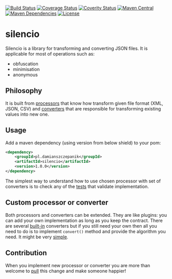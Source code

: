 [![Build Status](https://img.shields.io/travis/damianszczepanik/silencio/master.svg)](https://travis-ci.org/damianszczepanik/silencio)
[![Coverage Status](https://img.shields.io/codecov/c/github/damianszczepanik/silencio/master.svg)](https://codecov.io/github/damianszczepanik/silencio)
[![Coverity Status](https://scan.coverity.com/projects/6162/badge.svg)](https://scan.coverity.com/projects/damianszczepanik-silencio)
[![Maven Central](https://img.shields.io/maven-central/v/pl.damianszczepanik/silencio.svg)](http://search.maven.org/#search|gav|1|g%3A%22pl.damianszczepanik%22%20AND%20a%3A%22silencio%22)
[![Maven Dependencies](https://www.versioneye.com/user/projects/55c5300965376200170035e9/badge.svg)](https://www.versioneye.com/user/projects/55c5300965376200170035e9?child=summary)
[![License](http://img.shields.io/:license-apache-blue.svg)](http://www.apache.org/licenses/)

# silencio

Silencio is a library for transforming and converting JSON files. It is applicable for most of operations such as:
- obfuscation
- minimisation
- anonymous

## Philosophy

It is built from [processors](https://github.com/damianszczepanik/silencio/blob/master/src/main/java/pl/szczepanik/silencio/api/Processor.java) that know how transform given file format (XML, JSON, CSV) and [converters](https://github.com/damianszczepanik/silencio/blob/master/src/main/java/pl/szczepanik/silencio/api/Converter.java) that are responsible for transforming existing values into new one.

## Usage

Add a maven dependency (using version from below shield) to your pom:
```xml
<dependency>
    <groupId>pl.damianszczepanik</groupId>
    <artifactId>silencio</artifactId>
    <version>1.0.0</version>
</dependency>
```

The simplest way to understand how to use chosen processor with set of converters is to check any of the [tests](https://github.com/damianszczepanik/silencio/tree/master/src/test/java/pl/szczepanik/silencio/integration) that validate implementation.

## Custom processor or converter

Both processors and converters can be extended. They are like plugins: you can add your own implementation as long as you keep the contract. There are several [built-in](https://github.com/damianszczepanik/silencio/blob/master/src/main/java/pl/szczepanik/silencio/core/ConverterBuilder.java) converters but if you still need your own then all you need to do is to implement ``convert()`` method and provide the algorithm you need. It might be very [simple](https://github.com/damianszczepanik/silencio/blob/master/src/main/java/pl/szczepanik/silencio/converters/BlankConverter.java).

## Contribution

When you implement new processor or converter you are more than welcome to [pull](https://github.com/damianszczepanik/silencio/pulls) this change and make someone happier!
